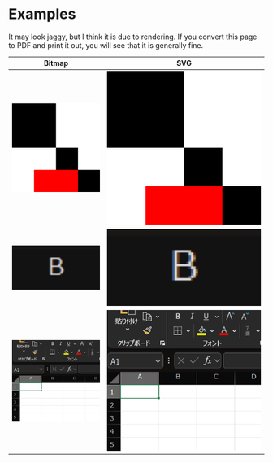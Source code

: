 # Examples

It may look jaggy, but I think it is due to rendering. If you convert this page to PDF and print it out, you will see that it is generally fine.

| Bitmap                                        | SVG                                            |
| --------------------------------------------- | ---------------------------------------------- |
| <img src="00/input.png" width="100%" /> | <img src="00/output.svg" width="100%" /> |
| <img src="01/input.png" width="100%" /> | <img src="01/output.svg" width="100%" /> |
| <img src="02/input.png" width="100%" /> | <img src="02/output.svg" width="100%" /> |
